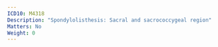```yaml
---
ICD10: M4318
Description: "Spondylolisthesis: Sacral and sacrococcygeal region"
Matters: No
Weight: 0
---
```


